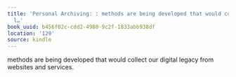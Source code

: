```yaml
---
title: 'Personal Archiving: : methods are being developed that would collect our digital
  l…'
book_uuid: b456f02c-cdd2-4980-9c2f-1833abb938df
location: '129'
source: kindle
---
```


methods are being developed that would collect our digital legacy from websites and services.